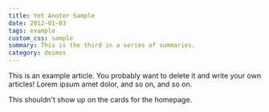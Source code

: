 ```yaml
---
title: Yet Anoter Sample
date: 2012-01-03
tags: example
custom_css: sample
summary: This is the third in a series of summaries.
category: desmos
---
```


This is an example article. You probably want to delete it and write your own articles! Lorem ipsum amet dolor, and so on, and so on.

This shouldn't show up on the cards for the homepage.